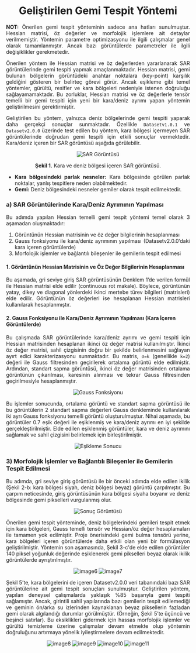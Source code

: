 <h1 align="center">Geliştirilen Gemi Tespit Yöntemi</h1>

<p align="justify">
<strong>NOT:</strong> Önerilen gemi tespit yönteminin sadece ana hatları sunulmuştur. Hessian matrisi, öz değerler
ve morfolojik işlemlere ait detaylar verilmemiştir. Yöntemin parametre optimizasyonu ile ilgili çalışmalar genel olarak tamamlanmıştır. Ancak bazı görüntülerde parametreler ile ilgili değişiklikler gerekmetedir. 
</p>

<p align="justify">
Önerilen yöntem ile Hessian matrisi ve öz değerlerden yararlanarak SAR görüntülerinde gemi tespiti yapmak
amaçlanmaktadır. Hessian matrisi, gemi bulunan bölgelerin görüntüdeki anahtar noktalara (key-point) karşılık
geldiğini gösteren bir belirteç görevi görür. Ancak eşikleme gibi temel yöntemler, gürültü, resifler ve kara
bölgeleri nedeniyle istenen doğruluğu sağlayamamaktadır. Bu zorluklar, Hessian matrisi ve öz değerlerle tensör
temelli bir gemi tespiti için yeni bir kara/deniz ayrımı yapan yöntemin geliştirilmesini gerektirmiştir.
</p>

<p align="justify">
Geliştirilen bu yöntem, yalnızca deniz bölgelerinde gemi tespiti yaparak daha gerçekçi sonuçlar sunmaktadır.
Özellikle <code>Datasetv1.0.1</code> ve <code>Datasetv2.0.0</code> üzerinde test edilen bu yöntem, kara bölgesi
içermeyen SAR görüntülerinde doğrudan gemi tespiti için etkili sonuçlar vermektedir. Kara/deniz içeren bir SAR
görüntüsü aşağıda görülebilir.
</p>

<p align="center">
  <img src="https://github.com/user-attachments/assets/2d95257f-2377-4e30-a9c4-19b34c6ded29" alt="SAR Görüntüsü">
</p>

<p align="center"><strong>Şekil 1.</strong> Kara ve deniz bölgesi içeren SAR görüntüsü.</p>

<ul align="justify">
  <li><strong>Kara bölgesindeki parlak nesneler:</strong> Kara bölgesinde görülen parlak noktalar, yanlış tespitlere neden olabilmektedir.</li>
  <li><strong>Gemi:</strong> Deniz bölgesindeki nesneler gemiler olarak tespit edilmektedir.</li>
</ul>

<h3>a) SAR Görüntülerinde Kara/Deniz Ayrımının Yapılması</h3>

<p align="justify">
Bu adımda yapılan Hessian temelli gemi tespit yöntemi temel olarak 3 aşamadan oluşmaktadır:
</p>

<ol align="justify">
  <li>Görüntünün Hessian matrisinin ve öz değer bilgilerinin hesaplanması</li>
  <li>Gauss fonksiyonu ile kara/deniz ayrımının yapılması (Datasetv2.0.0’daki kara içeren görüntülerde)</li>
  <li>Morfolojik işlemler ve bağlantılı bileşenler ile gemilerin tespit edilmesi</li>
</ol>

<h4>1. Görüntünün Hessian Matrisinin ve Öz Değer Bilgilerinin Hesaplanması</h4>
<p align="justify">
Bu aşamada, gri seviye giriş SAR görüntüsünün Denklem 1’de verilen formül ile Hessian matrisi elde edilir
(continuous rot makale). Böylece, görüntünün yatay, dikey ve diagonal yönlerdeki ikinci mertebe türev bilgileri
(matrisleri) elde edilir. Görüntünün öz değerleri ise hesaplanan Hessian matrisleri kullanılarak hesaplanmıştır.
</p>

<h4>2. Gauss Fonksiyonu ile Kara/Deniz Ayrımının Yapılması (Kara İçeren Görüntülerde)</h4>
<p align="justify">
Bu çalışmada SAR görüntülerinde kara/deniz ayrımı ve gemi tespiti için Hessian matrisinden hesaplanan ikinci öz
değer matrisi kullanılmıştır. İkinci öz değer matrisi, sahil çizgisinin doğru bir şekilde belirlenmesini
sağlayan ayırt edici karakterizasyonu sunmaktadır. Bu matris, <code>σ=k</code> (genellikle <code>k=2</code>)
değeri ile Gauss filtresinden geçirilerek ortalama görüntü elde edilmiştir. Ardından, standart sapma görüntüsü,
ikinci öz değer matrisinden ortalama görüntünün çıkarılması, karesinin alınması ve tekrar Gauss filtresinden
geçirilmesiyle hesaplanmıştır.
</p>

<p align="center">
  <img src="https://github.com/user-attachments/assets/1aa9f29a-4686-40e3-a3fd-b92d9c591ab2" alt="Gauss Fonksiyonu">
</p>

<p align="justify">
Bu işlemler sonucunda, ortalama görüntü ve standart sapma görüntüsü ile bu görüntülerin 2 standart sapma
değerleri Gauss denkleminde kullanılarak iki ayrı Gauss fonksiyonu temelli görüntü oluşturulmuştur. Nihai
aşamada, bu görüntüler 0.7 eşik değeri ile eşiklenmiş ve kara/deniz ayrımı en iyi şekilde gerçekleştirilmiştir.
Elde edilen eşiklenmiş görüntüler, kara ve deniz ayrımını sağlamak ve sahil çizgisini belirlemek için
birleştirilmiştir.
</p>

<p align="center">
  <img src="https://github.com/user-attachments/assets/384ad8d6-676f-439c-8435-70d39e4675d0" alt="Eşikleme Sonucu">
</p>

<h3>3) Morfolojik İşlemler ve Bağlantılı Bileşenler ile Gemilerin Tespit Edilmesi</h3>
<p align="justify">
Bu adımda, gri seviye giriş görüntüsü ile bir önceki adımda elde edilen ikilik (Şekil 2-b: kara bölgesi siyah,
deniz bölgesi beyaz) görüntü çarpılmıştır. Bu çarpım neticesinde, giriş görüntüsünün kara bölgesi siyaha
boyanır ve deniz bölgesinde gemi pikselleri vurgulanmış olur.
</p>

<p align="center">
  <img src="https://github.com/user-attachments/assets/63a087db-0a1b-43ac-9baa-4801c78640e9" alt="Sonuç Görüntüsü">
</p>

<p align="justify">
Önerilen gemi tespit yönteminde, deniz bölgelerindeki gemileri tespit etmek için kara bölgeleri, Gauss temelli tensör ve Hessian/öz değer hesaplamaları ile tamamen yok edilmiştir. Proje önerisindeki gemi bulma tensörü yerine, kara bölgeleri içeren görüntülerde daha etkili olan yeni bir formülasyon geliştirilmiştir. Yöntemin son aşamasında, Şekil 3-c'de elde edilen görüntüler 140 piksel yoğunluk değerinde eşiklenerek gemi pikselleri beyaz olarak ikilik görüntülerde ayrıştırılmıştır.
</p>

<p align="center">
  <img src="https://github.com/user-attachments/assets/ba8ad206-ac2f-4ab4-8517-76adbaae98aa" alt="image6">
  <img src="https://github.com/user-attachments/assets/4f9ce398-7c4a-4490-8fc0-0bd4f95cdae8" alt="image7">
</p>

<p align="justify">
Şekil 5’te, kara bölgelerini de içeren Datasetv2.0.0 veri tabanındaki bazı SAR görüntülerine ait gemi tespit sonuçları sunulmuştur. Geliştirilen yöntem, yapılan deneysel çalışmalarda yaklaşık %85 başarıyla gemi tespiti sağlamıştır. Ancak, girintili sahil yapılarında bazı gemilerin tespit edilemediği ve geminin ön/arka su izlerinden kaynaklanan beyaz piksellerin fazladan gemi olarak algılandığı durumlar görülmüştür. (Örneğin, Şekil 5’te üçüncü ve beşinci satırlar). Bu eksiklikleri gidermek için hassas morfolojik işlemler ve gürültü temizleme üzerine çalışmalar devam etmekte olup yöntemin doğruluğunu artırmaya yönelik iyileştirmelere devam edilmektedir.
</p>

<p align="center">
  <img src="https://github.com/user-attachments/assets/87dd9f05-a552-4ba4-b530-76e135e0f122" alt="image8">
  <img src="https://github.com/user-attachments/assets/e0f52918-4583-4ce1-8225-0a961b788481" alt="image9">
  <img src="https://github.com/user-attachments/assets/a9bc9290-12ef-4132-bbd8-d94f15214d9c" alt="image10">
  <img src="https://github.com/user-attachments/assets/8aa16f3e-d657-4ffc-a56b-050f73738ba2" alt="image11">
</p>
